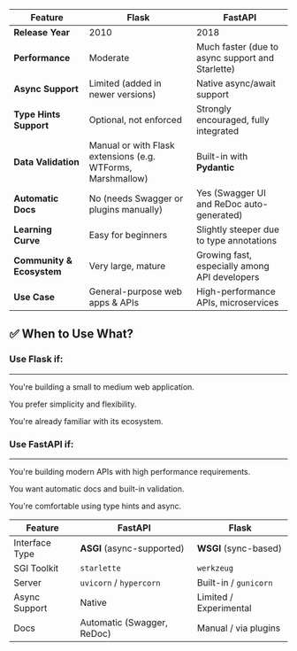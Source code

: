 | Feature                   | **Flask**                                                   | **FastAPI**                                      |
| ------------------------- | ----------------------------------------------------------- | ------------------------------------------------ |
| **Release Year**          | 2010                                                        | 2018                                             |
| **Performance**           | Moderate                                                    | Much faster (due to async support and Starlette) |
| **Async Support**         | Limited (added in newer versions)                           | Native async/await support                       |
| **Type Hints Support**    | Optional, not enforced                                      | Strongly encouraged, fully integrated            |
| **Data Validation**       | Manual or with Flask extensions (e.g. WTForms, Marshmallow) | Built-in with **Pydantic**                       |
| **Automatic Docs**        | No (needs Swagger or plugins manually)                      | Yes (Swagger UI and ReDoc auto-generated)        |
| **Learning Curve**        | Easy for beginners                                          | Slightly steeper due to type annotations         |
| **Community & Ecosystem** | Very large, mature                                          | Growing fast, especially among API developers    |
| **Use Case**              | General-purpose web apps & APIs                             | High-performance APIs, microservices             |




✅ When to Use What?
---

### Use Flask if:
---

You're building a small to medium web application.

You prefer simplicity and flexibility.

You're already familiar with its ecosystem.


### Use FastAPI if:
---

You're building modern APIs with high performance requirements.

You want automatic docs and built-in validation.

You're comfortable using type hints and async.



| Feature         | FastAPI                          | Flask                           |
|----------------|----------------------------------|---------------------------------|
| Interface Type | **ASGI** (async-supported)       | **WSGI** (sync-based)           |
| SGI Toolkit    | `starlette`                      | `werkzeug`                      |
| Server         | `uvicorn` / `hypercorn`          | Built-in / `gunicorn`           |
| Async Support  | Native                           | Limited / Experimental          |
| Docs           | Automatic (Swagger, ReDoc)       | Manual / via plugins            |







